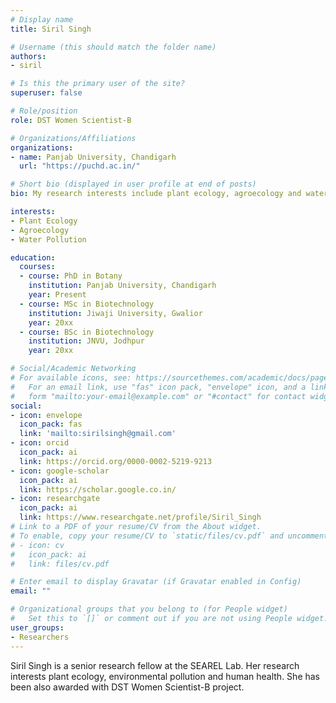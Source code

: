 ```yaml
---
# Display name
title: Siril Singh

# Username (this should match the folder name)
authors:
- siril

# Is this the primary user of the site?
superuser: false

# Role/position
role: DST Women Scientist-B

# Organizations/Affiliations
organizations:
- name: Panjab University, Chandigarh
  url: "https://puchd.ac.in/"

# Short bio (displayed in user profile at end of posts)
bio: My research interests include plant ecology, agroecology and water pollution.

interests:
- Plant Ecology
- Agroecology
- Water Pollution

education:
  courses:
  - course: PhD in Botany
    institution: Panjab University, Chandigarh
    year: Present
  - course: MSc in Biotechnology
    institution: Jiwaji University, Gwalior
    year: 20xx
  - course: BSc in Biotechnology
    institution: JNVU, Jodhpur
    year: 20xx

# Social/Academic Networking
# For available icons, see: https://sourcethemes.com/academic/docs/page-builder/#icons
#   For an email link, use "fas" icon pack, "envelope" icon, and a link in the
#   form "mailto:your-email@example.com" or "#contact" for contact widget.
social:
- icon: envelope
  icon_pack: fas
  link: 'mailto:sirilsingh@gmail.com'
- icon: orcid
  icon_pack: ai
  link: https://orcid.org/0000-0002-5219-9213
- icon: google-scholar
  icon_pack: ai
  link: https://scholar.google.co.in/
- icon: researchgate
  icon_pack: ai
  link: https://www.researchgate.net/profile/Siril_Singh
# Link to a PDF of your resume/CV from the About widget.
# To enable, copy your resume/CV to `static/files/cv.pdf` and uncomment the lines below.
# - icon: cv
#   icon_pack: ai
#   link: files/cv.pdf

# Enter email to display Gravatar (if Gravatar enabled in Config)
email: ""

# Organizational groups that you belong to (for People widget)
#   Set this to `[]` or comment out if you are not using People widget.
user_groups:
- Researchers
---
```


Siril Singh is a senior research fellow at the SEAREL Lab. Her research interests plant ecology, environmental pollution and human health. She has been also awarded with DST Women Scientist-B project.
